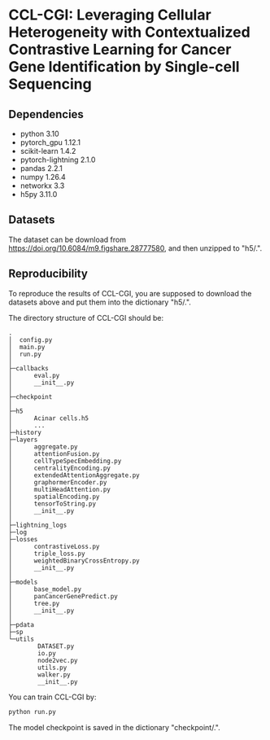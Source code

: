 # CCL-CGI: Leveraging Cellular Heterogeneity with Contextualized Contrastive Learning for Cancer Gene Identification by Single-cell Sequencing

## Dependencies

* python 3.10
* pytorch_gpu 1.12.1
* scikit-learn 1.4.2
* pytorch-lightning 2.1.0
* pandas 2.2.1
* numpy 1.26.4
* networkx 3.3
* h5py 3.11.0

## Datasets

The dataset can be download from https://doi.org/10.6084/m9.figshare.28777580, and then unzipped to "h5/.".

## Reproducibility

To reproduce the results of CCL-CGI, you are supposed to download the datasets above and put them into the dictionary "h5/.".

The directory structure of CCL-CGI should be:

```
.
│  config.py
│  main.py
│  run.py
│
├─callbacks
│      eval.py
│      __init__.py
│
├─checkpoint             
│
├─h5
│      Acinar cells.h5
│      ...
├─history
├─layers
│      aggregate.py
│      attentionFusion.py
│      cellTypeSpecEmbedding.py
│      centralityEncoding.py
│      extendedAttentionAggregate.py
│      graphormerEncoder.py
│      multiHeadAttention.py
│      spatialEncoding.py
│      tensorToString.py
│      __init__.py
│
├─lightning_logs
├─log
├─losses
│      contrastiveLoss.py
│      triple_loss.py
│      weightedBinaryCrossEntropy.py
│      __init__.py
│
├─models
│      base_model.py
│      panCancerGenePredict.py
│      tree.py
│      __init__.py
│
├─pdata
├─sp
└─utils
        DATASET.py
        io.py
        node2vec.py
        utils.py
        walker.py
        __init__.py
```

You can train CCL-CGI by:

```python
python run.py
```

The model checkpoint is saved in the dictionary "checkpoint/.".
